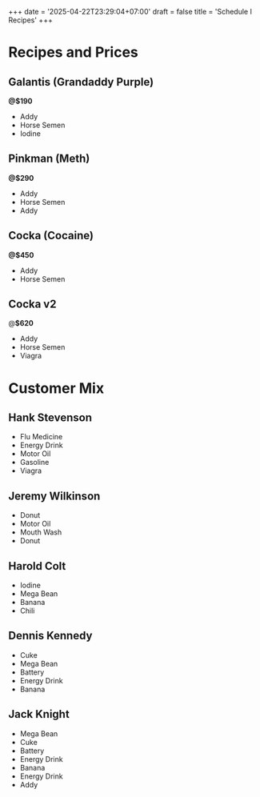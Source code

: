 +++
date = '2025-04-22T23:29:04+07:00'
draft = false
title = 'Schedule I Recipes'
+++

# Recipes and Prices

## Galantis (Grandaddy Purple)
**@$190** 
- Addy
- Horse Semen
- Iodine

## Pinkman (Meth)
**@$290** 
- Addy
- Horse Semen
- Addy

## Cocka (Cocaine)
**@$450** 
- Addy
- Horse Semen

## Cocka v2
@**$620**
- Addy
- Horse Semen
- Viagra


# Customer Mix

## Hank Stevenson
- Flu Medicine
- Energy Drink
- Motor Oil
- Gasoline
- Viagra

## Jeremy Wilkinson
- Donut
- Motor Oil
- Mouth Wash
- Donut

## Harold Colt
- Iodine
- Mega Bean
- Banana
- Chili

## Dennis Kennedy
- Cuke
- Mega Bean
- Battery
- Energy Drink
- Banana

## Jack Knight
- Mega Bean
- Cuke
- Battery
- Energy Drink
- Banana
- Energy Drink
- Addy
